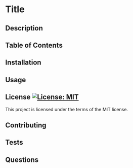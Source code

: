 # Title 


## Description




## Table of Contents




## Installation




## Usage




## License [![License: MIT](https://img.shields.io/badge/License-MIT-yellow.svg)](https://opensource.org/licenses/MIT)

This project is licensed under the terms of the MIT license.


## Contributing




## Tests




## Questions


